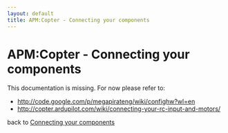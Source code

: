 ```yaml
---
layout: default
title: APM:Copter - Connecting your components
---
```


# APM:Copter - Connecting your components

This documentation is missing.
For now please refer to:

* http://code.google.com/p/megapirateng/wiki/confighw?wl=en
* http://copter.ardupilot.com/wiki/connecting-your-rc-input-and-motors/

back to [Connecting your components](connecting_components)